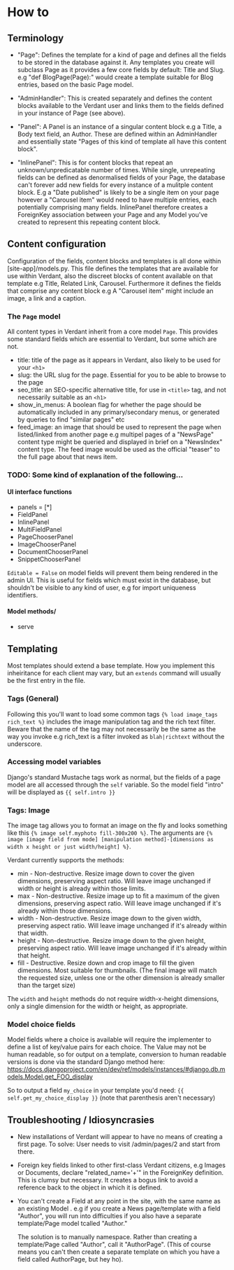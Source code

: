 # How to

## Terminology

*	"Page": Defines the template for a kind of page and defines all the fields to be stored in the database against it. Any templates you create will subclass Page as it provides a few core fields by default: Title and Slug. e.g "def BlogPage(Page):" would create a template suitable for Blog entries, based on the basic Page model. 

*	"AdminHandler": This is created separately and defines the content blocks available to the Verdant user and links them to the fields defined in your instance of Page (see above).

*	"Panel": A Panel is an instance of a singular content block e.g a Title, a Body text field, an Author. These are defined within an AdminHandler and essentially state "Pages of this kind of template all have this content block".

*	"InlinePanel": This is for content blocks that repeat an unknown/unpredicatable number of times. While single, unrepeating fields can be defined as denormalised fields of your Page, the database can't forever add new fields for every instance of a mulitple content block. E.g a "Date published" is likely to be a single item on your page however a "Carousel item" would need to have multiple entries, each potentially comprising many fields. InlinePanel therefore creates a ForeignKey association between your Page and any Model you've created to represent this repeating content block.

## Content configuration

Configuration of the fields, content blocks and templates is all done within [site-app]/models.py. This file defines the templates that are available for use within Verdant, also the discreet blocks of content available on that template e.g Title, Related Link, Carousel. Furthermore it defines the fields that comprise any content block e.g A "Carousel item" might include an image, a link and a caption.

### The `Page` model

All content types in Verdant inherit from a core model `Page`. This provides some standard fields which are essential to Verdant, but some which are not.
*	title: title of the page as it appears in Verdant, also likely to be used for your `<h1>`
* 	slug: the URL slug for the page. Essential for you to be able to browse to the page
* 	seo_title: an SEO-specific alternative title, for use in `<title>` tag, and not necessarily suitable as an `<h1>`
*	show_in_menus: A boolean flag for whether the page should be automatically included in any primary/secondary menus, or generated by queries to find "similar pages" etc
*	feed_image: an image that should be used to represent the page when listed/linked from another page e.g multipel pages of a "NewsPage" content type might be queried and displayed in brief on a "NewsIndex" content type. The feed image would be used as the official "teaser" to the full page about that news item.


### TODO: Some kind of explanation of the following...

#### UI interface functions

*	panels = [*]
*	FieldPanel
*	InlinePanel
*	MultiFieldPanel
*	PageChooserPanel
*	ImageChooserPanel
*	DocumentChooserPanel
*	SnippetChooserPanel

`Editable = False` on model fields will prevent them being rendered in the admin UI. This is useful for fields which must exist in the database, but shouldn't be visible to any kind of user, e.g for import uniqueness identifiers.

#### Model methods/

*	serve

## Templating

Most templates should extend a base template. How you implement this inheiritance for each client may vary, but an `extends` command will usually be the first entry in the file.

### Tags (General)

Following this you'll want to load some common tags `{% load image_tags rich_text %}` includes the image manipulation tag and the rich text filter. Beware that the name of the tag may not necessarily be the same as the way you invoke e.g rich_text is a filter invoked as `blah|richtext` without the underscore.

### Accessing model variables

Django's standard Mustache tags work as normal, but the fields of a page model are all accessed through the `self` variable. So the model field "intro" will be displayed as `{{ self.intro }}`

### Tags: Image

The image tag allows you to format an image on the fly and looks something like this `{% image self.myphoto fill-300x200 %}`. The arguments are `{% image [image field from mode] [manipulation method]-[dimensions as width x height or just width/height] %}`.

Verdant currently supports the methods:

*	min - Non-destructive. Resize image down to cover the given dimensions, preserving aspect ratio. Will leave image unchanged if width or height is already within those limits.
*	max - Non-destructive. Resize image up to fit a maximum of the given dimensions, preserving aspect ratio. Will leave image unchanged if it's already within those dimensions.
*	width - Non-destructive. Resize image down to the given width, preserving aspect ratio. Will leave image unchanged if it's already within that width.
*	height - Non-destructive. Resize image down to the given height, preserving aspect ratio. Will leave image unchanged if it's already within that height.
* 	fill - Destructive. Resize down and crop image to fill the given dimensions. Most suitable for thumbnails. (The final image will match the requested size, unless one or the other dimension is already smaller than the target size)

The `width` and `height` methods do not require width-x-height dimensions, only a single dimension for the width or height, as appropriate.

### Model choice fields

Model fields where a choice is available will require the implementer to define a list of key/value pairs for each choice. The Value may not be human readable, so for output on a template, conversion to human readable versions is done via the standard Django method here: https://docs.djangoproject.com/en/dev/ref/models/instances/#django.db.models.Model.get_FOO_display

So to output a field `my_choice` in your template you'd need: `{{ self.get_my_choice_display }}` (note that parenthesis aren't necessary)


## Troubleshooting / Idiosyncrasies

* 	New installations of Verdant will appear to have no means of creating a first page. To solve: User needs to visit /admin/pages/2 and start from there.

* 	Foreign key fields linked to other first-class Verdant citizens, e.g Images or Documents, declare "related_name='+'" in the ForeignKey definition. This is clumsy but necessary. It creates a bogus link to avoid a reference back to the object in which it is defined.

* 	You can't create a Field at any point in the site, with the same name as an existing Model . e.g if you create a News page/template with a field "Author", you will run into difficulties if you also have a separate template/Page model tcalled "Author." 

	The solution is to manually namespace. Rather than creating a template/Page called "Author", call it "AuthorPage". (This of course means you can't then create a separate template on which you have a field called AuthorPage, but hey ho).

